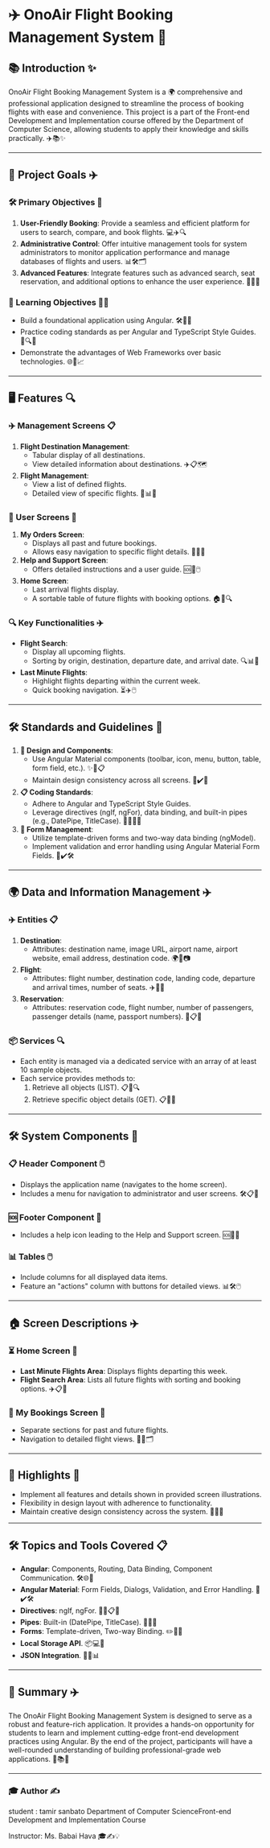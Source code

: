 
# ✈️ OnoAir Flight Booking Management System 🛫

## 📚 Introduction ✨
OnoAir Flight Booking Management System is a 🌍 comprehensive and professional application designed to streamline the process of booking flights with ease and convenience. This project is a part of the Front-end Development and Implementation course offered by the Department of Computer Science, allowing students to apply their knowledge and skills practically. ✈️📚✨

---

## 🎯 Project Goals ✈️

### 🛠️ Primary Objectives 💺
1. **User-Friendly Booking**: Provide a seamless and efficient platform for users to search, compare, and book flights. 💻✈️🔍
2. **Administrative Control**: Offer intuitive management tools for system administrators to monitor application performance and manage databases of flights and users. 📊🛠️🗂️
3. **Advanced Features**: Integrate features such as advanced search, seat reservation, and additional options to enhance the user experience. 🚀💺🎯

### 📘 Learning Objectives 🧑‍💻
- Build a foundational application using Angular. 🛠️📘✨
- Practice coding standards as per Angular and TypeScript Style Guides. 📜🔍💡
- Demonstrate the advantages of Web Frameworks over basic technologies. 🌐🚀📈

---

## 🖥️ Features 🔍

### ✈️ Management Screens 📋
1. **Flight Destination Management**:
   - Tabular display of all destinations.
   - View detailed information about destinations. ✈️📋🗺️
2. **Flight Management**:
   - View a list of defined flights.
   - Detailed view of specific flights. 🛫📊📅

### 🛒 User Screens 📂
1. **My Orders Screen**:
   - Displays all past and future bookings.
   - Allows easy navigation to specific flight details. 🛒🛫📂
2. **Help and Support Screen**:
   - Offers detailed instructions and a user guide. 🆘📘🖱️
3. **Home Screen**:
   - Last arrival flights display.
   - A sortable table of future flights with booking options. 🏠📅🔍

### 🔍 Key Functionalities ✈️
- **Flight Search**:
  - Display all upcoming flights.
  - Sorting by origin, destination, departure date, and arrival date. 🔍📊📅
- **Last Minute Flights**:
  - Highlight flights departing within the current week.
  - Quick booking navigation. ⏳✈️🖱️

---

## 🛠️ Standards and Guidelines 📜
1. **🎨 Design and Components**:
   - Use Angular Material components (toolbar, icon, menu, button, table, form field, etc.). ✨📐📋
   - Maintain design consistency across all screens. 🎨✔️📱
2. **📋 Coding Standards**:
   - Adhere to Angular and TypeScript Style Guides.
   - Leverage directives (ngIf, ngFor), data binding, and built-in pipes (e.g., DatePipe, TitleCase). 🧑‍💻📜🔧
3. **📄 Form Management**:
   - Utilize template-driven forms and two-way data binding (ngModel).
   - Implement validation and error handling using Angular Material Form Fields. 📝✔️🛠️

---

## 🌍 Data and Information Management ✈️

### ✈️ Entities 📋
1. **Destination**:
   - Attributes: destination name, image URL, airport name, airport website, email address, destination code. 🌍📧📷
2. **Flight**:
   - Attributes: flight number, destination code, landing code, departure and arrival times, number of seats. ✈️🛫🛬
3. **Reservation**:
   - Attributes: reservation code, flight number, number of passengers, passenger details (name, passport numbers). 🛒📋🛂

### 📦 Services 🔍
- Each entity is managed via a dedicated service with an array of at least 10 sample objects.
- Each service provides methods to:
  1. Retrieve all objects (LIST). 📋📂🔍
  2. Retrieve specific object details (GET). 📋📄🔎

---

## 🛠️ System Components 📱

### 📋 Header Component 🖱️
- Displays the application name (navigates to the home screen).
- Includes a menu for navigation to administrator and user screens. 🛠️📋📱

### 🆘 Footer Component 📩
- Includes a help icon leading to the Help and Support screen. 🆘📩📱

### 📊 Tables 🖱️
- Include columns for all displayed data items.
- Feature an "actions" column with buttons for detailed views. 📊🛠️🖱️

---

## 🏠 Screen Descriptions ✈️

### ⏳ Home Screen 📅
- **Last Minute Flights Area**: Displays flights departing this week.
- **Flight Search Area**: Lists all future flights with sorting and booking options. ✈️📋📅

### 🛒 My Bookings Screen 📂
- Separate sections for past and future flights.
- Navigation to detailed flight views. 🛒📂🗂️

---

## 🌟 Highlights 🎨
- Implement all features and details shown in provided screen illustrations.
- Flexibility in design layout with adherence to functionality.
- Maintain creative design consistency across the system. 🌟🎨✨

---

## 🛠️ Topics and Tools Covered 📋
- **Angular**: Components, Routing, Data Binding, Component Communication. 🛠️🌐🔗
- **Angular Material**: Form Fields, Dialogs, Validation, and Error Handling. 📝✔️🛠️
- **Directives**: ngIf, ngFor. 🧑‍💻📋🔧
- **Pipes**: Built-in (DatePipe, TitleCase). 📅📝🔗
- **Forms**: Template-driven, Two-way Binding. ✏️🔗📄
- **Local Storage API**. 📦💻📂
- **JSON Integration**. 📝💾📊

---

## 🚀 Summary ✈️
The OnoAir Flight Booking Management System is designed to serve as a robust and feature-rich application. It provides a hands-on opportunity for students to learn and implement cutting-edge front-end development practices using Angular. By the end of the project, participants will have a well-rounded understanding of building professional-grade web applications. 🚀📚✨

---

### 🎓 Author ✍️
student : tamir sanbato
Department of Computer ScienceFront-end Development and Implementation Course

Instructor: Ms. Babai Hava 🎓✍️💡
